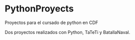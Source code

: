 # PythonProyects
 Proyectos para el cursado de python en CDF

Dos proyectos realizados con Python, TaTeTi y BatallaNaval.